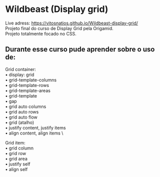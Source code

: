 # Wildbeast (Display grid)
Live adress: https://vitosnatios.github.io/Wildbeast-display-grid/ \
Projeto final do curso de Display Grid pela Origamid. \
Projeto totalmente focado no CSS. 

## Durante esse curso pude aprender sobre o uso de: 

Grid container: \
• display: grid \
• grid-template-columns \
• grid-template-rows \
• grid-template-areas \
• grid-template \
• gap \
• grid auto columns \
• grid auto rows \
• grid auto flow \
• grid (atalho) \
• justify content, justify items \
• align content, align items \

Grid item: \
• grid column \
• grid row \
• grid area \
• justify self \
• align self

